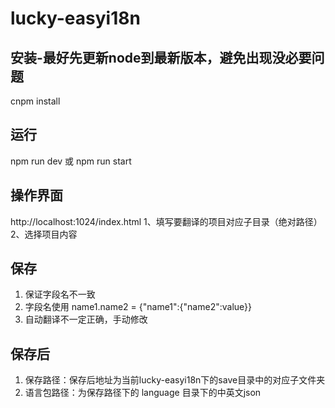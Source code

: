 # lucky-easyi18n

## 安装-最好先更新node到最新版本，避免出现没必要问题
cnpm install

## 运行
npm run dev
或 npm run start

## 操作界面
http://localhost:1024/index.html
1、填写要翻译的项目对应子目录（绝对路径）
2、选择项目内容

## 保存
1. 保证字段名不一致
2. 字段名使用 name1.name2 = {"name1":{"name2":value}}
3. 自动翻译不一定正确，手动修改

## 保存后
1. 保存路径：保存后地址为当前lucky-easyi18n下的save目录中的对应子文件夹
2. 语言包路径：为保存路径下的 language 目录下的中英文json